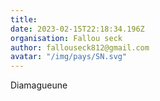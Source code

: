 ```yaml
---
title: 
date: 2023-02-15T22:18:34.196Z
organisation: Fallou seck
author: fallouseck812@gmail.com 
avatar: "/img/pays/SN.svg"
---
```


Diamagueune 